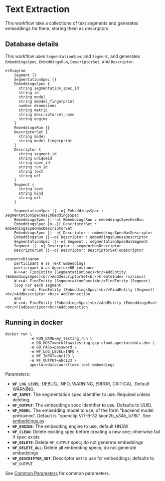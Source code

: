 # Text Extraction

This workflow take a collectiono of text segments and generates embeddings for them, storing them as descriptors.

## Database details

This workflow uses `SegmentationSpec` and `Segment`, and generates `EmbeddingsSpec`, `EmbeddingsRun`, `DescriptorSet`, and `Descriptor`.

```mermaid
erDiagram
    Segment {}
    SegmentationSpec {}
    EmbeddingsSpec {
      string segmentation_spec_id
      string id
      string model
      string mmodel_fingerprint
      number dimensions
      string metric
      string descriptorset_name
      string engine
    }
    EmbeddingsRun {}
    DescriptorSet {
      string model
      string model_fingerprint
    }
    Descriptor {
      string segment_id
      string uniqueid
      string spec_id
      string run_id
      string text
      string url
    }
    Segment {
      string text
      string kind
      string url
    }

    SegmentationSpec ||--o{ EmbeddingsSpec : segmentationSpecHasEmbeddingsSpec
    EmbeddingsSpec ||--o{ EmbeddingsRun : embeddingsSpecHasRun
    EmbeddingsSpec }o--|| DescriptorSet : embeddingsSpecHasDescriptorSet
    EmbeddingsSpec ||--o{ Descriptor : embeddingsSpecHasDescriptor
    EmbeddingsRun ||--o{ Descriptor : embeddingsRunHasDescriptor
    SegmentationSpec ||--o{ Segment : segmentationSpecHasSegment
    Segment ||--o{ Descriptor : segmentHasDescriptor
    DescriptorSet ||--o{ Descriptor: DescriptorSetToDescriptor
```

```mermaid
sequenceDiagram
    participant W as Text Embeddings
    participant A as ApertureDB instance
    W->>A: FindEntity (SegmentationSpec)<br/>AddEntity (EmbeddingsSpec)<br/>AddDescriptorSet<br/>CreateIndex (various)
    W->>A: FindEntity (SegmentationSpec)<br/>FindEntity (Segment)
    loop For each segment
        W->>A: FindEntity (EmbeddingsSpec)<br/>FindEntity (Segment)<br/>AddDescriptor <br/> AddConnection 
    end
    W->>A: FindEntity (EmbeddingsSpec)<br/>AddEntity (EmbeddingsRun)<br/>FindDescriptor<br/>AddConnection
```


## Running in docker

```
docker run \
           -e RUN_NAME=my_testing_run \
           -e DB_HOST=workflowstesting.gcp.cloud.aperturedata.dev \
           -e DB_PASS=password \
           -e WF_LOG_LEVEL=INFO \
           -e WF_INPUT=abc123 \
           -e WF_OUTPUT=abc123 \
           aperturedata/workflows-text-embeddings
```

Parameters: 
* **`WF_LOG_LEVEL`**: DEBUG, INFO, WARNING, ERROR, CRITICAL. Default WARNING.
* **`WF_INPUT`**: The segmentation spec identifier to use. Required unless deleting.
* **`WF_OUTPUT`**: The embeddings spec identifier to use. Defaults to UUID.
* **`WF_MODEL`**: The embedding model to use, of the form "backend model pretrained'. Default is "openclip ViT-B-32 laion2b_s34b_b79k". See [embeddings.py](app/embeddings.py)
* **`WF_ENGINE`**: The embedding engine to use, default HNSW
* **`WF_CLEAN`**: Delete existing spec before creating a new one; otherwise fail if spec exists
* **`WF_DELETE`**: Delete `WF_OUTPUT` spec; do not generate embeddings
* **`WF_DELETE_ALL`**: Delete all embedding specs; do not generate embeddings
* **`WF_DESCRIPTOR_SET`**: Descriptor set to use for embeddings; defaults to `WF_OUTPUT`


See [Common Parameters](../../README.md#common-parameters) for common parameters.

